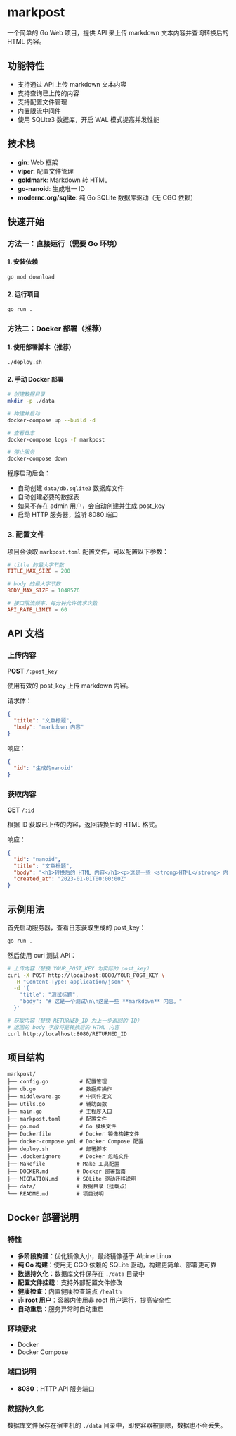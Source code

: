 # markpost

一个简单的 Go Web 项目，提供 API 来上传 markdown 文本内容并查询转换后的 HTML 内容。

## 功能特性

- 支持通过 API 上传 markdown 文本内容
- 支持查询已上传的内容
- 支持配置文件管理
- 内置限流中间件
- 使用 SQLite3 数据库，开启 WAL 模式提高并发性能

## 技术栈

- **gin**: Web 框架
- **viper**: 配置文件管理
- **goldmark**: Markdown 转 HTML
- **go-nanoid**: 生成唯一 ID
- **modernc.org/sqlite**: 纯 Go SQLite 数据库驱动（无 CGO 依赖）

## 快速开始

### 方法一：直接运行（需要 Go 环境）

#### 1. 安装依赖

```bash
go mod download
```

#### 2. 运行项目

```bash
go run .
```

### 方法二：Docker 部署（推荐）

#### 1. 使用部署脚本（推荐）

```bash
./deploy.sh
```

#### 2. 手动 Docker 部署

```bash
# 创建数据目录
mkdir -p ./data

# 构建并启动
docker-compose up --build -d

# 查看日志
docker-compose logs -f markpost

# 停止服务
docker-compose down
```

程序启动后会：

- 自动创建 `data/db.sqlite3` 数据库文件
- 自动创建必要的数据表
- 如果不存在 admin 用户，会自动创建并生成 post_key
- 启动 HTTP 服务器，监听 8080 端口

### 3. 配置文件

项目会读取 `markpost.toml` 配置文件，可以配置以下参数：

```toml
# title 的最大字节数
TITLE_MAX_SIZE = 200

# body 的最大字节数
BODY_MAX_SIZE = 1048576

# 接口限流频率，每分钟允许请求次数
API_RATE_LIMIT = 60
```

## API 文档

### 上传内容

**POST** `/:post_key`

使用有效的 post_key 上传 markdown 内容。

请求体：

```json
{
  "title": "文章标题",
  "body": "markdown 内容"
}
```

响应：

```json
{
  "id": "生成的nanoid"
}
```

### 获取内容

**GET** `/:id`

根据 ID 获取已上传的内容，返回转换后的 HTML 格式。

响应：

```json
{
  "id": "nanoid",
  "title": "文章标题",
  "body": "<h1>转换后的 HTML 内容</h1><p>这是一些 <strong>HTML</strong> 内容。</p>",
  "created_at": "2023-01-01T00:00:00Z"
}
```

## 示例用法

首先启动服务器，查看日志获取生成的 post_key：

```bash
go run .
```

然后使用 curl 测试 API：

```bash
# 上传内容（替换 YOUR_POST_KEY 为实际的 post_key）
curl -X POST http://localhost:8080/YOUR_POST_KEY \
  -H "Content-Type: application/json" \
  -d '{
    "title": "测试标题",
    "body": "# 这是一个测试\n\n这是一些 **markdown** 内容。"
  }'

# 获取内容（替换 RETURNED_ID 为上一步返回的 ID）
# 返回的 body 字段将是转换后的 HTML 内容
curl http://localhost:8080/RETURNED_ID
```

## 项目结构

```
markpost/
├── config.go          # 配置管理
├── db.go              # 数据库操作
├── middleware.go      # 中间件定义
├── utils.go           # 辅助函数
├── main.go            # 主程序入口
├── markpost.toml      # 配置文件
├── go.mod             # Go 模块文件
├── Dockerfile         # Docker 镜像构建文件
├── docker-compose.yml # Docker Compose 配置
├── deploy.sh          # 部署脚本
├── .dockerignore      # Docker 忽略文件
├── Makefile          # Make 工具配置
├── DOCKER.md         # Docker 部署指南
├── MIGRATION.md      # SQLite 驱动迁移说明
├── data/             # 数据目录（挂载点）
└── README.md         # 项目说明
```

## Docker 部署说明

### 特性

- **多阶段构建**：优化镜像大小，最终镜像基于 Alpine Linux
- **纯 Go 构建**：使用无 CGO 依赖的 SQLite 驱动，构建更简单、部署更可靠
- **数据持久化**：数据库文件保存在 `./data` 目录中
- **配置文件挂载**：支持外部配置文件修改
- **健康检查**：内置健康检查端点 `/health`
- **非 root 用户**：容器内使用非 root 用户运行，提高安全性
- **自动重启**：服务异常时自动重启

### 环境要求

- Docker
- Docker Compose

### 端口说明

- **8080**：HTTP API 服务端口

### 数据持久化

数据库文件保存在宿主机的 `./data` 目录中，即使容器被删除，数据也不会丢失。
